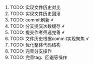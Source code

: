 1. TODO: 实现文件历史对比
2. TODO: 实现文件历史回滚
3. TODO: commit刷新 √
4. TODO: 分支提交次数缓存 √
5. TODO: 提交作者筛选完善 √
6. TODO: 文件历史根据commit实现聚焦 √
7. TODO: 优化整体代码结构
8. TODO: 完善分支操作
9. TODO: 完善tag、回退等操作